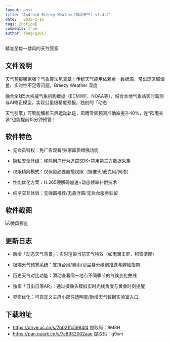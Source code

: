 ```yaml
---
layout: post
title: "Android Breezy Weather(微风天气) v5.4.2"
date:   2025-2-16
tags: [notice]
comments: true
author: Tangxg2017
---
```


精准至每一缕风的天气管家

<!-- more -->

## 文件说明

天气预报哪家强？气象算法见真章！传统天气应用依赖单一数据源，常出现区域偏差、实时性不足等问题。Breezy Weather 深度

融合全球5大权威气象机构数据（ECMWF、NOAA等），结合本地气象站实时监测与AI修正模型，实现公里级精度预报。独创的「动态

天气引擎」可智能解析云层运动轨迹，风雨雪雾预测准确率提升40%，连“阵雨突袭”也能提前15分钟预警！

## 软件特色

- 无会员特权：免广告观看/独家画质增强功能
  
- 隐私安全升级：移除用户行为追踪SDK+禁用第三方数据采集
  
- 权限精简模式：仅保留必要直播权限（摄像头/麦克风/网络）
  
- 性能优化方案：H.265硬解码加速+动态帧率补偿技术
  
- 纯净交互体验：无弹窗推荐/无悬浮窗/无后台服务驻留

## 软件截图

  ![微风预览](https://tangxg2017.github.io/images/Weather-25-02-16.png)

## 更新日志

- 新增「动态天气背景」：实时渲染当前天气特效（如雨滴击屏、积雪渐厚）
  
- 极端天气预警系统：支持台风/暴雨/沙尘暴分级别推送与避险指南
  
- 历史天气对比功能：滑动查看同一地点不同季节的气候变化曲线

- 独家「日出日落AR」：通过摄像头模拟实时光线角度与黄金时刻提醒

- 界面优化：可自定义主屏小部件透明度/新增天气数据实验室入口

## 下载地址
- https://drive.uc.cn/s/7b021fc5994f4 提取码：9M8H
- https://pan.quark.cn/s/7a8932002aae 提取码：g9sm

